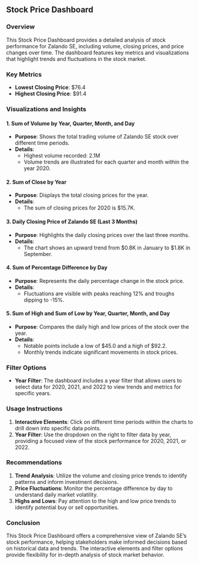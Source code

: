 ## Stock Price Dashboard

### Overview
This Stock Price Dashboard provides a detailed analysis of stock performance for Zalando SE, including volume, closing prices, and price changes over time. The dashboard features key metrics and visualizations that highlight trends and fluctuations in the stock market.

### Key Metrics
- **Lowest Closing Price**: $76.4
- **Highest Closing Price**: $91.4

### Visualizations and Insights

#### 1. Sum of Volume by Year, Quarter, Month, and Day
- **Purpose**: Shows the total trading volume of Zalando SE stock over different time periods.
- **Details**:
  - Highest volume recorded: 2.1M
  - Volume trends are illustrated for each quarter and month within the year 2020.

#### 2. Sum of Close by Year
- **Purpose**: Displays the total closing prices for the year.
- **Details**:
  - The sum of closing prices for 2020 is $15.7K.

#### 3. Daily Closing Price of Zalando SE (Last 3 Months)
- **Purpose**: Highlights the daily closing prices over the last three months.
- **Details**:
  - The chart shows an upward trend from $0.8K in January to $1.8K in September.

#### 4. Sum of Percentage Difference by Day
- **Purpose**: Represents the daily percentage change in the stock price.
- **Details**:
  - Fluctuations are visible with peaks reaching 12% and troughs dipping to -15%.

#### 5. Sum of High and Sum of Low by Year, Quarter, Month, and Day
- **Purpose**: Compares the daily high and low prices of the stock over the year.
- **Details**:
  - Notable points include a low of $45.0 and a high of $92.2.
  - Monthly trends indicate significant movements in stock prices.

### Filter Options
- **Year Filter**: The dashboard includes a year filter that allows users to select data for 2020, 2021, and 2022 to view trends and metrics for specific years.

### Usage Instructions
1. **Interactive Elements**: Click on different time periods within the charts to drill down into specific data points.
2. **Year Filter**: Use the dropdown on the right to filter data by year, providing a focused view of the stock performance for 2020, 2021, or 2022.

### Recommendations
1. **Trend Analysis**: Utilize the volume and closing price trends to identify patterns and inform investment decisions.
2. **Price Fluctuations**: Monitor the percentage difference by day to understand daily market volatility.
3. **Highs and Lows**: Pay attention to the high and low price trends to identify potential buy or sell opportunities.

### Conclusion
This Stock Price Dashboard offers a comprehensive view of Zalando SE’s stock performance, helping stakeholders make informed decisions based on historical data and trends. The interactive elements and filter options provide flexibility for in-depth analysis of stock market behavior.
